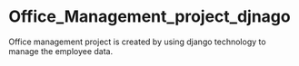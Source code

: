 # Office_Management_project_djnago
Office management project is created by using django technology to manage the employee data.
